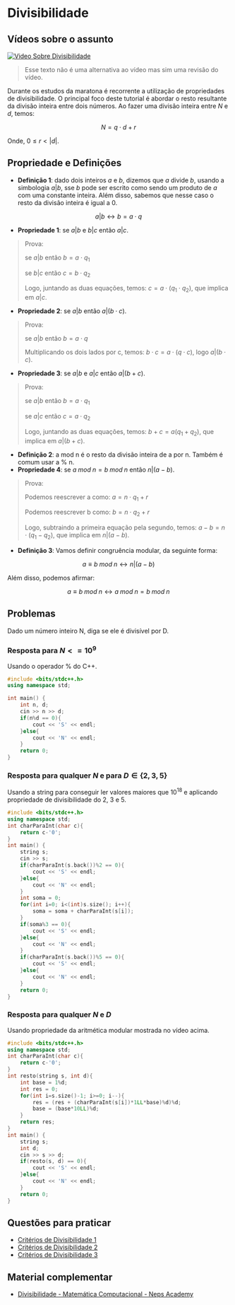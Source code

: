 # Divisibilidade

## Vídeos sobre o assunto

[![Video Sobre Divisibilidade](https://img.youtube.com/vi/FM3_72brIf8/0.jpg)](https://www.youtube.com/watch?v=FM3_72brIf8)

> Esse texto não é uma alternativa ao vídeo mas sim uma revisão do vídeo.

Durante os estudos da maratona é recorrente a utilização de propriedades de divisibilidade. O principal foco deste tutorial é abordar o resto resultante da divisão inteira entre dois números. Ao fazer uma divisão inteira entre $N$ e $d$, temos:

$$ N = q \cdot d + r $$

Onde, $0 \le r < |d|$. 

## Propriedade e Definições

- **Definição 1**: dado dois inteiros $a$ e $b$, dizemos que $a$ divide $b$, usando a simbologia $a | b$, sse $b$ pode ser escrito como sendo um produto de $a$ com uma constante inteira. Além disso, sabemos que nesse caso o resto da divisão inteira é igual a 0.

$$ a | b  \leftrightarrow b = a \cdot q$$

- **Propriedade 1**: se $a | b$ e $b | c$ então $a | c$.
> Prova:
> 
> se $a|b$ então $b = a \cdot q_1$
> 
> se $b|c$ então $c = b \cdot q_2$ 
>
> Logo, juntando as duas equações, temos: 
$c = a \cdot (q_1 \cdot q_2)$, que implica em $a | c$.

- **Propriedade 2**: se $a | b$ então $a | (b \cdot c)$.
> Prova:
> 
> se $a|b$ então $b = a \cdot q$
> 
> Multiplicando os dois lados por c, temos: $b \cdot c = a \cdot (q \cdot c)$, logo $a | (b \cdot c)$.

- **Propriedade 3**: se $a | b$ e $a | c$ então $a | (b+c)$.
> Prova:
> 
> se $a|b$ então $b = a \cdot q_1$
> 
> se $a|c$ então $c = a \cdot q_2$ 
>
> Logo, juntando as duas equações, temos: 
$b + c = a (q_1 + q_2)$, que implica em $a | (b + c)$.

- **Definição 2**: a mod n é o resto da divisão inteira de a por n. Também é comum usar a % n. 
- **Propriedade 4**: se $a \; mod \; n = b \; mod \; n$ então $n | (a - b)$.
> Prova:
> 
> Podemos reescrever a como: $a = n \cdot q_1 + r$
> 
> Podemos reescrever b como: $b = n \cdot q_2 + r$ 
>
> Logo, subtraindo a primeira equação pela segundo, temos: 
$a - b = n \cdot (q_1 - q_2)$, que implica em $n | (a - b)$.

- **Definição 3**: Vamos definir congruência modular, da seguinte forma:

$$ a \equiv b \; mod \; n \leftrightarrow  n | (a - b)$$

Além disso, podemos afirmar:

$$ a \equiv b \; mod \; n \leftrightarrow  a \; mod \; n = b \;mod \; n$$

## Problemas
Dado um número inteiro N, diga se ele é divisível por D.

### Resposta para $N <= 10^9$
Usando o operador % do C++.

```cpp
#include <bits/stdc++.h>
using namespace std;

int main() {
	int n, d;
	cin >> n >> d;
	if(n%d == 0){
		cout << 'S' << endl;
	}else{
		cout << 'N' << endl;		
	}
	return 0;
}
```

### Resposta para qualquer $N$ e para $D \in \{2, 3, 5\}$

Usando a string para conseguir ler valores maiores que $10^{18}$ e aplicando propriedade de divisibilidade do 2, 3 e 5.

```cpp
#include <bits/stdc++.h>
using namespace std;
int charParaInt(char c){
	return c-'0';
}
int main() {
	string s;
	cin >> s;
	if(charParaInt(s.back())%2 == 0){
		cout << 'S' << endl;
	}else{
		cout << 'N' << endl;		
	}
	int soma = 0;
	for(int i=0; i<(int)s.size(); i++){
		soma = soma + charParaInt(s[i]);
	}
	if(soma%3 == 0){
		cout << 'S' << endl;
	}else{
		cout << 'N' << endl;		
	}
	if(charParaInt(s.back())%5 == 0){
		cout << 'S' << endl;
	}else{
		cout << 'N' << endl;		
	}
	return 0;
}
```

### Resposta para qualquer $N$ e $D$
Usando propriedade da aritmética modular mostrada no vídeo acima.

```cpp
#include <bits/stdc++.h>
using namespace std;
int charParaInt(char c){
	return c-'0';
}
int resto(string s, int d){
	int base = 1%d;
	int res = 0;
	for(int i=s.size()-1; i>=0; i--){
		res = (res + (charParaInt(s[i])*1LL*base)%d)%d;
		base = (base*10LL)%d;
	}
	return res;
}
int main() {
	string s;
	int d;
	cin >> s >> d;
	if(resto(s, d) == 0){
		cout << 'S' << endl;
	}else{
		cout << 'N' << endl;		
	}
	return 0;
}
```

## Questões para praticar

- [Critérios de Divisibilidade 1](https://neps.academy/br/exercise/266)
- [Critérios de Divisibilidade 2](https://neps.academy/br/exercise/263)
- [Critérios de Divisibilidade 3](https://neps.academy/br/exercise/272)

## Material complementar

- [Divisibilidade - Matemática Computacional - Neps Academy](https://neps.academy/br/course/matematica-computacional-(codcad)/lesson/divisibilidade)